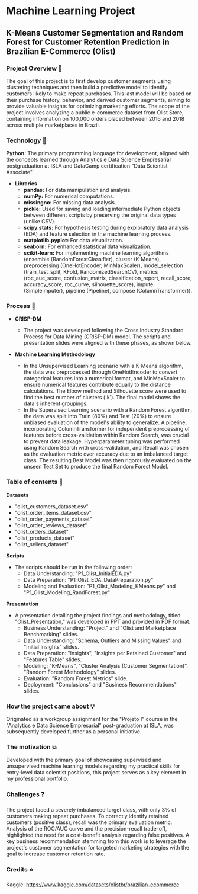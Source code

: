 # Machine Learning Project

## K-Means Customer Segmentation and Random Forest for Customer Retention Prediction in Brazilian E-Commerce (Olist)

### Project Overview 📘

The goal of this project is to first develop customer segments using clustering techniques and then build a predictive model to identify customers likely to make repeat purchases. This last model will be based on their purchase history, behavior, and derived customer segments, aiming to provide valuable insights for optimizing marketing efforts. The scope of the project involves analyzing a public e-commerce dataset from Olist Store, containing information on 100,000 orders placed between 2016 and 2018 across multiple marketplaces in Brazil.


### Technology 🐼

**Python:**
The primary programming language for development, aligned with the concepts learned through Analytics e Data Science Empresarial postgraduation at ISLA and
DataCamp certification "Data Scientist Associate".

- **Libraries**
  - **pandas:** For data manipulation and analysis.
  - **numPy:** For numerical computations.
  - **missingno:** For missing data analysis.
  - **pickle:** Used for saving and loading intermediate Python objects between different scripts by preserving the original data types (unlike CSV).
  - **scipy.stats:** For hypothesis testing during exploratory data analysis (EDA) and feature selection in the machine learning process.
  - **matplotlib.pyplot:** For data visualization.
  - **seaborn:** For enhanced statistical data visualization.
  - **scikit-learn:** For implementing machine learning algorithms (ensemble (RandomForestClassifier), cluster (K-Means), preprocessing (OneHotEncoder, MinMaxScaler), model_selection (train_test_split, KFold, RandomizedSearchCV), metrics (roc_auc_score, confusion_matrix, classification_report, recall_score, accuracy_score, roc_curve, silhouette_score), impute (SimpleImputer), pipeline (Pipeline), compose (ColumnTransformer)).


### Process 🔎

- **CRISP-DM** 
  - The project was developed following the Cross Industry Standard Process for Data Mining (CRISP-DM) model. The scripts and presentation slides were aligned with these phases, as shown below.

- **Machine Learning Methodology**
  - In the Unsupervised Learning scenario with a K-Means algorithm, the data was preprocessed through OneHotEncoder to convert categorical features into a numerical format, and MinMaxScaler to ensure numerical features contribute equally to the distance calculations. The Elbow method and Silhouette score were used to find the best number of clusters ('k'). The final model shows the data's inherent groupings.
  - In the Supervised Learning scenario with a Random Forest algorithm, the data was split into Train (80%) and Test (20%) to ensure unbiased evaluation of the model's ability to generalize. A pipeline, incorporating ColumnTransformer for independent preprocessing of features before cross-validation within Random Search, was crucial to prevent data leakage. Hyperparameter tuning was performed using Random Search with cross-validation, and Recall was chosen as the evaluation metric over accuracy due to an imbalanced target class. The resulting Best Model was then rigorously evaluated on the unseen Test Set to produce the final Random Forest Model.


### Table of contents 📝 

**Datasets**
- "olist_customers_dataset.csv"
- "olist_order_items_dataset.csv"
- "olist_order_payments_dataset"
- "olist_order_reviews_dataset"
- "olist_orders_dataset"
- "olist_products_dataset"
- "olist_sellers_dataset"

**Scripts**
- The scripts should be run in the following order:
  - Data Understanding: "P1_Olist_InitialEDA.py"
  - Data Preparation: "P1_Olist_EDA_DataPreparation.py"
  - Modeling and Evaluation: "P1_Olist_Modeling_KMeans.py" and "P1_Olist_Modeling_RandForest.py"

**Presentation**
- A presentation detailing the project findings and methodology, titled "Olist_Presentation," was developed in PPT and provided in PDF format.
  - Business Understanding: "Project" and "Olist and Marketplace Benchmarking" slides.
  - Data Understanding: "Schema, Outliers and Missing Values" and "Initial Insights" slides.
  - Data Preparation: "Insights", "Insights per Retained Customer" and "Features Table" slides.
  - Modeling: "K-Means", "Cluster Analysis (Customer Segmentation)", "Random Forest Methodology" slides.
  - Evaluation: "Random Forest Metrics" slide.
  - Deployment: "Conclusions" and "Business Recommendations" slides.


### How the project came about 💡

Originated as a workgroup assignment for the "Projeto I" course in the "Analytics e Data Science Empresarial" post-graduation at ISLA, was subsequently developed further as a personal initiative.


### The motivation 💥

Developed with the primary goal of showcasing supervised and unsupervised machine learning models regarding my practical skills for entry-level data scientist positions, this project serves as a key element in my professional portfolio.


### Challenges ❓

The project faced a severely imbalanced target class, with only 3% of customers making repeat purchases. To correctly identify retained customers (positive class), recall was the primary evaluation metric. Analysis of the ROC/AUC curve and the precision-recall trade-off, highlighted the need for a cost-benefit analysis regarding false positives. A key business recommendation stemming from this work is to leverage the project's customer segmentation for targeted marketing strategies with the goal to increase customer retention rate.  


### Credits ⭐

Kaggle: https://www.kaggle.com/datasets/olistbr/brazilian-ecommerce
